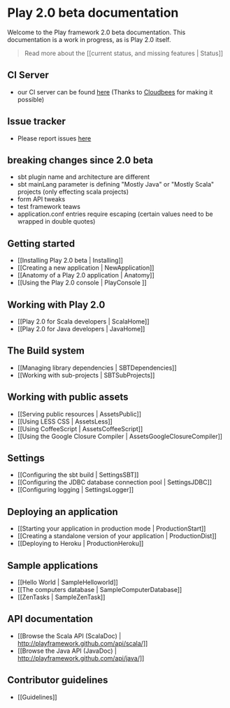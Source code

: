 # Play 2.0 beta documentation

Welcome to the Play framework 2.0 beta documentation. This documentation is a work in progress, as is Play 2.0 itself. 

> Read more about the [[current status, and missing features | Status]]

## CI Server
- our CI server can be found [here](https://playframework2.ci.cloudbees.com/) (Thanks to [Cloudbees](http://cloudbees.com) for making it possible)

## Issue tracker
- Please report issues [here](https://play.lighthouseapp.com/dashboard)

## breaking changes since 2.0 beta
- sbt plugin name and architecture are different
- sbt mainLang parameter is defining "Mostly Java" or "Mostly Scala" projects (only effecting scala projects)
- form API tweaks
- test framework teaws
- application.conf entries require escaping (certain values need to be wrapped in double quotes)
 

## Getting started

- [[Installing Play 2.0 beta | Installing]]
- [[Creating a new application | NewApplication]]
- [[Anatomy of a Play 2.0 application | Anatomy]]
- [[Using the Play 2.0 console | PlayConsole ]]

## Working with Play 2.0

- [[Play 2.0 for Scala developers | ScalaHome]]
- [[Play 2.0 for Java developers | JavaHome]]

## The Build system

- [[Managing library dependencies | SBTDependencies]]
- [[Working with sub-projects | SBTSubProjects]]

## Working with public assets

- [[Serving public resources | AssetsPublic]]
- [[Using LESS CSS | AssetsLess]]
- [[Using CoffeeScript | AssetsCoffeeScript]]
- [[Using the Google Closure Compiler | AssetsGoogleClosureCompiler]]

## Settings

- [[Configuring the sbt build | SettingsSBT]]
- [[Configuring the JDBC database connection pool | SettingsJDBC]]
- [[Configuring logging | SettingsLogger]]

## Deploying an application

- [[Starting your application in production mode | ProductionStart]]
- [[Creating a standalone version of your application | ProductionDist]]
- [[Deploying to Heroku | ProductionHeroku]]

## Sample applications

- [[Hello World | SampleHelloworld]]
- [[The computers database | SampleComputerDatabase]]
- [[ZenTasks | SampleZenTask]]

## API documentation

- [[Browse the Scala API (ScalaDoc) | http://playframework.github.com/api/scala/]]
- [[Browse the Java API (JavaDoc) | http://playframework.github.com/api/java/]]

## Contributor guidelines
- [[Guidelines]]

